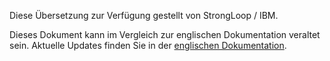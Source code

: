 <p>Diese Übersetzung zur Verfügung gestellt von StrongLoop / IBM.</p>

Dieses Dokument kann im Vergleich zur englischen Dokumentation veraltet sein. Aktuelle Updates finden Sie in der <a href="/">englischen Dokumentation</a>.
